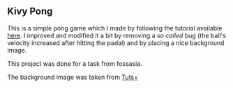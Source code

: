 Kivy Pong
-----------

This is a simple pong game which I made by following the tutorial available [here](http://kivy.org/docs/tutorials/pong.html). I improved and modified it a bit by removing a *so called* bug (the ball's velocity increased after hitting the padal) and by placing a nice background image.

This project was done for a task from fossasia.

The background image was taken from [Tuts+](http://gamedevelopment.tutsplus.com/tutorials/create-a-pong-game-in-html5-with-easeljs--active-10706)
